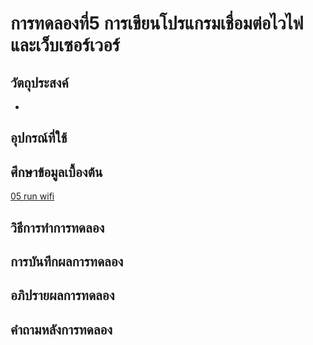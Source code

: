 # การทดลองที่5 การเขียนโปรแกรมเชื่อมต่อไวไฟและเว็บเซอร์เวอร์

## วัตถุประสงค์
* 

## อุปกรณ์ที่ใช้

## ศึกษาข้อมูลเบื้องต้น
[05 run wifi](https://youtu.be/VX-QNQcO-b4)

## วิธีการทำการทดลอง


## การบันทึกผลการทดลอง

## อภิปรายผลการทดลอง


## คำถามหลังการทดลอง




